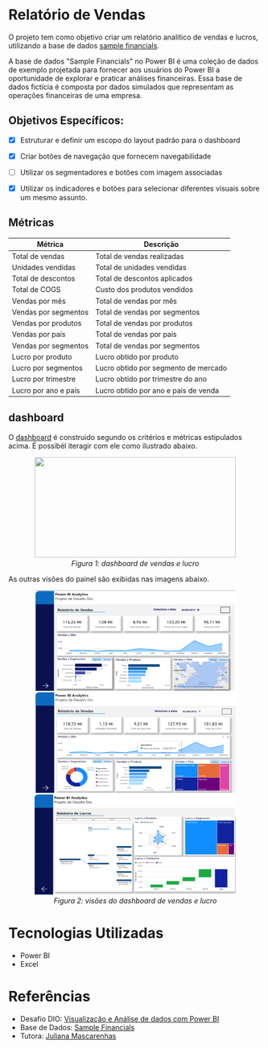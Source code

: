 # Relatório de Vendas
O projeto tem como objetivo criar um relatório analítico de vendas e lucros, utilizando a base de dados [sample financials](https://github.com/julianazanelatto/power_bi_analyst/blob/main/dataset/Financial%20Sample.xlsx).

A base de dados "Sample Financials" no Power BI é uma coleção de dados de exemplo projetada para fornecer aos usuários do Power BI a oportunidade de explorar e praticar análises financeiras. Essa base de dados fictícia é composta por dados simulados que representam as operações financeiras de uma empresa.

## Objetivos Específicos:
- [X] Estruturar e definir um escopo do layout padrão para o dashboard
- [X] Criar botões de navegação que fornecem navegabilidade
- [ ] Utilizar os segmentadores e botões com imagem associadas 
- [X] Utilizar os indicadores e botões para selecionar diferentes visuais sobre um mesmo assunto. 


## Métricas

| Métrica              | Descrição                                       |
|----------------------|-------------------------------------------------|
| Total de vendas      | Total de vendas realizadas                      |
| Unidades vendidas    | Total de unidades vendidas                      |
| Total de descontos   | Total de descontos aplicados                    |
| Total de COGS        | Custo dos produtos vendidos                     |
| Vendas por mês       | Total de vendas por mês                         |
| Vendas por segmentos | Total de vendas por segmentos                   |
| Vendas por produtos  | Total de vendas por produtos                    |
| Vendas por país      | Total de vendas por país                        |
| Vendas por segmentos | Total de vendas por segmentos                   |
| Lucro por produto    | Lucro obtido por produto                        |
| Lucro por segmentos  | Lucro obtido por segmento de mercado            |
| Lucro por trimestre  | Lucro obtido por trimestre do ano               |
| Lucro por ano e país | Lucro obtido por ano e país de venda            |

## dashboard
O 
[dashboard](https://app.powerbi.com/view?r=eyJrIjoiMTM0ODI2YjEtYTllZC00Y2MyLWI3OTgtM2ViZjViMWZjZmMzIiwidCI6ImI3ZWQ2N2FmLWJhNDAtNDA0MC1hMzg2LWFiNTNhMGFkM2U5NiJ9)
é construido segundo os critérios e métricas estipulados acima. É possibél iteragir com ele como ilustrado abaixo.

<div align="center">
  <img src="figs/Relatório - Power BI.gif" alt="" width="400" height="200">
  <br>
  <em>Figura 1: dashboard de vendas e lucro</em>
</div>

As outras visões do painel são exibidas  nas imagens abaixo.

<div align="center">
  <img src="figs/pag1.png" alt="" width="400" height="200">
  <br>
  <img src="figs/pag1b.png" alt="" width="400" height="200">
  <br>
  <img src="figs/pag2.png" alt="" width="400" height="200">
  <br>
  <em>Figura 2: visões do dashboard de vendas e lucro</em>
</div>


# Tecnologias Utilizadas

- Power BI
- Excel



# Referências
- Desafio DIO: [Visualização e Análise de dados com Power BI](https://web.dio.me/project/criando-um-relatorio-de-vendas-elegante-com-power-bi/learning/a9f091aa-5d5c-40c6-bb91-0aa2b30981c4?back=/track/bootcamp-squadio&tab=undefined&moduleId=undefined)
- Base de Dados: [Sample Financials](https://github.com/julianazanelatto/power_bi_analyst/blob/main/dataset/Financial%20Sample.xlsx)
- Tutora: [Juliana Mascarenhas](https://www.linkedin.com/in/juliana-mascarenhas-00349426/)
